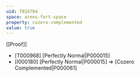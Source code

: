 ```yaml
---
uid: T024784
space: arens-fort-space
property: cozero-complemented
value: true
---
```

[[Proof]]

* [T000968] [Perfectly Normal|P000015]
* [I000180] [Perfectly Normal|P000015] => [Cozero Complemented|P000061]

